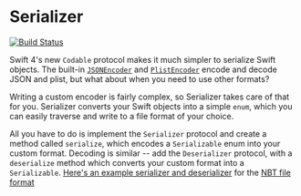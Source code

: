 # Serializer

[![Build Status](https://travis-ci.org/NobodyNada/Serializer.svg?branch=master)](https://travis-ci.org/NobodyNada/Serializer)

Swift 4's new `Codable` protocol makes it much simpler to serialize Swift objects.  The built-in [`JSONEncoder`](https://github.com/apple/swift/blob/master/stdlib/public/SDK/Foundation/JSONEncoder.swift) and [`PlistEncoder`](https://github.com/apple/swift/blob/master/stdlib/public/SDK/Foundation/PlistEncoder.swift) encode and decode JSON and plist, but what about when you need to use other formats?

Writing a custom encoder is fairly complex, so Serializer takes care of that for you.  Serializer converts your Swift objects into a simple `enum`, which you can easily traverse and write to a file format of your choice.

All you have to do is implement the `Serializer` protocol and create a method called `serialize`, which encodes a `Serializable` enum into your custom format.  Decoding is similar -- add the `Deserializer` protocol, with a `deserialize` method which converts your custom format into a `Serializable`.  [Here's an example serializer and deserializer](https://gist.github.com/NobodyNada/ae18ca7e11ea432e10243d173cc13351) for the [NBT file format](http://wiki.vg/NBT)
